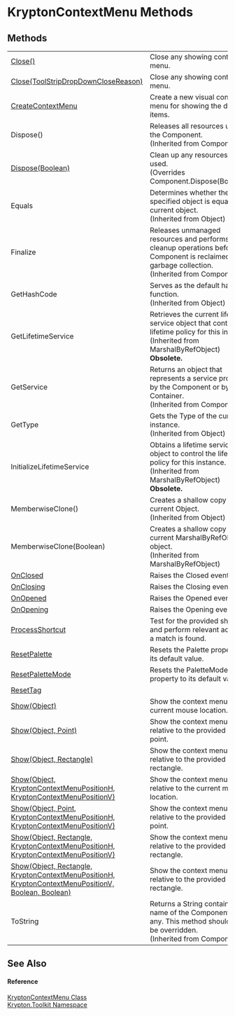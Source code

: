 # KryptonContextMenu Methods




## Methods
<table>
<tr>
<td><a href="cd1a54e1-40fa-f6b4-c5a2-5e877ba73e6c.md">Close()</a></td>
<td>Close any showing context menu.</td></tr>
<tr>
<td><a href="135b27cd-109b-f4d3-8f6a-bdca3a11e61e.md">Close(ToolStripDropDownCloseReason)</a></td>
<td>Close any showing context menu.</td></tr>
<tr>
<td><a href="99b84ba6-168a-cd99-a9b4-928c0cc9d48a.md">CreateContextMenu</a></td>
<td>Create a new visual context menu for showing the defined items.</td></tr>
<tr>
<td>Dispose()</td>
<td>Releases all resources used by the Component.<br />(Inherited from Component)</td></tr>
<tr>
<td><a href="c29b9df9-db98-4483-c111-c25add986888.md">Dispose(Boolean)</a></td>
<td>Clean up any resources being used.<br />(Overrides Component.Dispose(Boolean))</td></tr>
<tr>
<td>Equals</td>
<td>Determines whether the specified object is equal to the current object.<br />(Inherited from Object)</td></tr>
<tr>
<td>Finalize</td>
<td>Releases unmanaged resources and performs other cleanup operations before the Component is reclaimed by garbage collection.<br />(Inherited from Component)</td></tr>
<tr>
<td>GetHashCode</td>
<td>Serves as the default hash function.<br />(Inherited from Object)</td></tr>
<tr>
<td>GetLifetimeService</td>
<td>Retrieves the current lifetime service object that controls the lifetime policy for this instance.<br />(Inherited from MarshalByRefObject)<br /><strong>Obsolete.</strong></td></tr>
<tr>
<td>GetService</td>
<td>Returns an object that represents a service provided by the Component or by its Container.<br />(Inherited from Component)</td></tr>
<tr>
<td>GetType</td>
<td>Gets the Type of the current instance.<br />(Inherited from Object)</td></tr>
<tr>
<td>InitializeLifetimeService</td>
<td>Obtains a lifetime service object to control the lifetime policy for this instance.<br />(Inherited from MarshalByRefObject)<br /><strong>Obsolete.</strong></td></tr>
<tr>
<td>MemberwiseClone()</td>
<td>Creates a shallow copy of the current Object.<br />(Inherited from Object)</td></tr>
<tr>
<td>MemberwiseClone(Boolean)</td>
<td>Creates a shallow copy of the current MarshalByRefObject object.<br />(Inherited from MarshalByRefObject)</td></tr>
<tr>
<td><a href="8ba27331-f002-bc9e-4b0a-0bd13b4dd31a.md">OnClosed</a></td>
<td>Raises the Closed event.</td></tr>
<tr>
<td><a href="afadd35f-0809-0427-9d0d-6e51a16dc1f1.md">OnClosing</a></td>
<td>Raises the Closing event.</td></tr>
<tr>
<td><a href="5027451e-d66a-d87b-2a9a-034bdc7300f5.md">OnOpened</a></td>
<td>Raises the Opened event.</td></tr>
<tr>
<td><a href="30f792ea-c443-0f2d-e930-7dc11a1b67e0.md">OnOpening</a></td>
<td>Raises the Opening event.</td></tr>
<tr>
<td><a href="7faa8797-f441-d665-43b0-554b28235a91.md">ProcessShortcut</a></td>
<td>Test for the provided shortcut and perform relevant action if a match is found.</td></tr>
<tr>
<td><a href="aa99deab-5573-1702-5e3d-efd6b9a142f4.md">ResetPalette</a></td>
<td>Resets the Palette property to its default value.</td></tr>
<tr>
<td><a href="4e05f4b0-c8d9-b4cb-8e19-ef1be7a719d7.md">ResetPaletteMode</a></td>
<td>Resets the PaletteMode property to its default value.</td></tr>
<tr>
<td><a href="034ffc2c-5a23-cc2c-809c-65c6dc29ab2e.md">ResetTag</a></td>
<td> </td></tr>
<tr>
<td><a href="952d7f8d-3d2f-6f76-7db7-b109c3158984.md">Show(Object)</a></td>
<td>Show the context menu at the current mouse location.</td></tr>
<tr>
<td><a href="0364a317-d090-73cb-9203-e339274de829.md">Show(Object, Point)</a></td>
<td>Show the context menu relative to the provided screen point.</td></tr>
<tr>
<td><a href="b42245d6-834a-0c3c-ee88-c1f1f7d40432.md">Show(Object, Rectangle)</a></td>
<td>Show the context menu relative to the provided screen rectangle.</td></tr>
<tr>
<td><a href="dcaa0b56-b99d-6a34-493b-00a05360d7dc.md">Show(Object, KryptonContextMenuPositionH, KryptonContextMenuPositionV)</a></td>
<td>Show the context menu relative to the current mouse location.</td></tr>
<tr>
<td><a href="788987b9-3008-5f0a-2f5f-aceae71ed482.md">Show(Object, Point, KryptonContextMenuPositionH, KryptonContextMenuPositionV)</a></td>
<td>Show the context menu relative to the provided screen point.</td></tr>
<tr>
<td><a href="099a8d52-3aa1-63f7-3385-68dd4d3d6170.md">Show(Object, Rectangle, KryptonContextMenuPositionH, KryptonContextMenuPositionV)</a></td>
<td>Show the context menu relative to the provided screen rectangle.</td></tr>
<tr>
<td><a href="27d07ae3-51a6-9bf7-a961-ae703838cae6.md">Show(Object, Rectangle, KryptonContextMenuPositionH, KryptonContextMenuPositionV, Boolean, Boolean)</a></td>
<td>Show the context menu relative to the provided screen rectangle.</td></tr>
<tr>
<td>ToString</td>
<td>Returns a String containing the name of the Component, if any. This method should not be overridden.<br />(Inherited from Component)</td></tr>
</table>

## See Also


#### Reference
<a href="be1800e7-d2d1-ad14-d15d-ac42eaa8392b.md">KryptonContextMenu Class</a>  
<a href="79d2eac2-21f4-54ff-7552-b20c33c30600.md">Krypton.Toolkit Namespace</a>  
